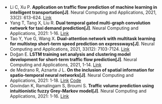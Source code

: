* Li C, Xu P. <b>Application on traffic flow prediction of machine learning in intelligent transportation[J]</b>. Neural Computing and Applications, 2021, 33(2): 613-624. [Link](https://link.springer.com/article/10.1007/s00521-020-05002-6)
* Yang T, Tang X, Liu R. <b>Dual temporal gated multi-graph convolution network for taxi demand prediction[J]</b>. Neural Computing and Applications, 2021: 1-16. [Link](https://link.springer.com/article/10.1007/s00521-021-06092-6)
* Tao Y, Yue G, Wang X. <b>Dual-attention network with multitask learning for multistep short-term speed prediction on expressways[J]</b>. Neural Computing and Applications, 2021, 33(12): 7103-7124. [Link](https://link.springer.com/article/10.1007/s00521-020-05478-2)
* Doğan E. <b>LSTM training set analysis and clustering model development for short-term traffic flow prediction[J]</b>. Neural Computing and Applications, 2021, 1-14. [Link](https://link.springer.com/article/10.1007/s00521-020-05564-5)
* de Medrano R, Aznarte J L. <b>On the inclusion of spatial information for spatio-temporal neural networks[J]</b>. Neural Computing and Applications, 2021: 1-18. [Link](https://link.springer.com/article/10.1007/s00521-021-06111-6) [Code](https://github.com/rdemedrano/SANN)
* Govindan K, Ramalingam S, Broumi S. <b>Traffic volume prediction using intuitionistic fuzzy Grey-Markov model[J]</b>. Neural Computing and Applications, 2021: 1-16. [Link](https://link.springer.com/article/10.1007/s00521-021-05940-9)
